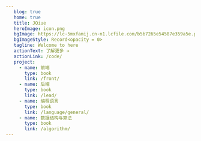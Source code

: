 ```yaml
---
   blog: true
   home: true
   title: JQiue
   heroImage: icon.png
   bgImage: https://lc-5mxfamij.cn-n1.lcfile.com/b5b7265e54587e359a5e.png/wallhaven-oxkdd9.png
   bgImageStyle: Record<opacity = 0>
   tagline: Welcome to here
   actionText: 了解更多 →
   actionLink: /code/
   project:
     - name: 前端
       type: book
       link: /front/
     - name: 后端
       type: book
       link: /lead/
     - name: 编程语言
       type: book
       link: /language/general/
     - name: 数据结构与算法
       type: book
       link: /algorithm/
---
```

